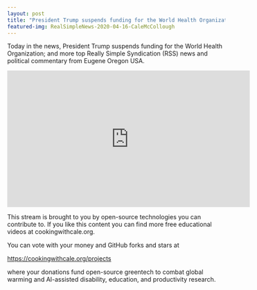 ```yaml
---
layout: post
title: "President Trump suspends funding for the World Health Organization."
featured-img: RealSimpleNews-2020-04-16-CaleMcCollough
---
```


Today in the news, President Trump suspends funding for the World Health Organization; and more top Really Simple Syndication (RSS) news and political commentary from Eugene Oregon USA.

<iframe width="560" height="315" src="https://www.youtube.com/embed/Z8wpeDmFV4c" frameborder="0" allow="accelerometer; autoplay; encrypted-media; gyroscope; picture-in-picture" allowfullscreen></iframe>

This stream is brought to you by open-source technologies you can contribute to. If you like this content you can find more free educational videos at cookingwithcale.org.

You can vote with your money and GitHub forks and stars at 

https://cookingwithcale.org/projects

where your donations fund open-source greentech to combat global warming and AI-assisted disability, education, and productivity research.
